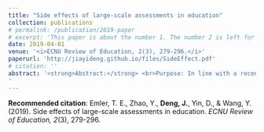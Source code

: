 ```yaml
---
title: "Side effects of large-scale assessments in education"
collection: publications
# permalink: /publication/2019-paper
# excerpt: 'This paper is about the number 1. The number 2 is left for future work.'
date: 2019-04-01
venue: '<i>ECNU Review of Education, 2(3), 279-296.</i>'
paperurl: 'http://jiayideng.github.io/files/SideEffect.pdf'
# citation: ''
abstract: '<strong>Abstract:</strong> <br>Purpose: In line with a recent call for side effects research in education, this article aims to synthesize the major concerns that have been raised in the literature concerning large-scale assessments (LSAs) in education. <br><br>Design/Approach/Methods: The researchers endeavored to complete a deep review of the literature on LSAs to synthesize the reported side effects. The review was synthesized thematically to understand and report the consequences of the ongoing push for the use of LSA in education. <br><br>Findings: Thematic analysis indicated overarching side effects of LSA in education. We discuss why negative side effects exist and present evidence of the most commonly observed side effects of LSA in education, including distorting education, exacerbating inequity and injustice, demoralization of professionals, ethical corruption, and stifling of innovation in education. <br><br>Originality/Value: While concerns about the use and misuse of LSA in education are not new and have been discussed widely in the literature, rarely have they been discussed as inherent qualities and consequences of LSAs that can do harm to education.
'
---
```



**Recommended citation**: Emler, T. E., Zhao, Y., **Deng, J.**, Yin, D., & Wang, Y. (2019). Side effects of large-scale assessments in education. <i>ECNU Review of Education, 2</i>(3), 279-296.


